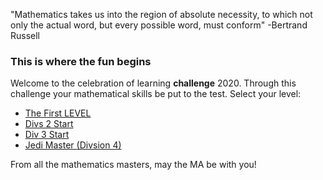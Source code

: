 "Mathematics takes us into the region of absolute necessity, to which not only the actual word, but every possible word, must conform" -Bertrand Russell 

### This is where the fun begins 
Welcome to the celebration of learning **challenge** 2020. Through this challenge your mathematical skills be put to the test.  Select your level: 

* [The First LEVEL](L1Start.md)
* [Divs 2 Start](L2Start.md)
* [Div 3 Start](L3Start.md)
* [Jedi Master (Divsion 4)](StickTogether.md) 

From all the mathematics masters, may the MA be with you! 



